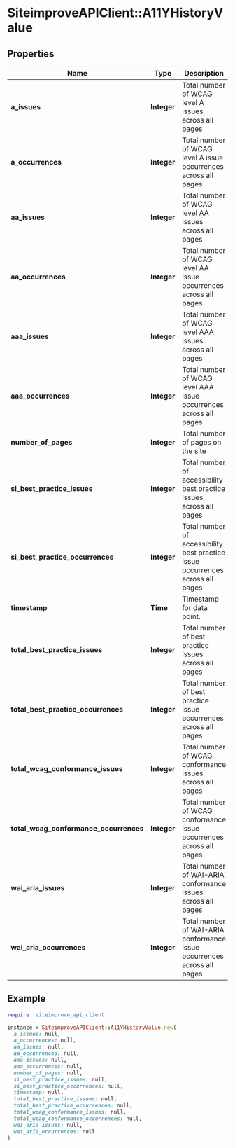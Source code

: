 # SiteimproveAPIClient::A11YHistoryValue

## Properties

| Name | Type | Description | Notes |
| ---- | ---- | ----------- | ----- |
| **a_issues** | **Integer** | Total number of WCAG level A issues across all pages |  |
| **a_occurrences** | **Integer** | Total number of WCAG level A issue occurrences across all pages |  |
| **aa_issues** | **Integer** | Total number of WCAG level AA issues across all pages  |  |
| **aa_occurrences** | **Integer** | Total number of WCAG level AA issue occurrences across all pages  |  |
| **aaa_issues** | **Integer** | Total number of WCAG level AAA issues across all pages |  |
| **aaa_occurrences** | **Integer** | Total number of WCAG level AAA issue occurrences across all pages |  |
| **number_of_pages** | **Integer** | Total number of pages on the site |  |
| **si_best_practice_issues** | **Integer** | Total number of accessibility best practice issues across all pages |  |
| **si_best_practice_occurrences** | **Integer** | Total number of accessibility best practice issue occurrences across all pages |  |
| **timestamp** | **Time** | Timestamp for data point. |  |
| **total_best_practice_issues** | **Integer** | Total number of best practice issues across all pages |  |
| **total_best_practice_occurrences** | **Integer** | Total number of best practice issue occurrences across all pages |  |
| **total_wcag_conformance_issues** | **Integer** | Total number of WCAG conformance issues across all pages |  |
| **total_wcag_conformance_occurrences** | **Integer** | Total number of WCAG conformance issue occurrences across all pages |  |
| **wai_aria_issues** | **Integer** | Total number of WAI-ARIA conformance issues across all pages |  |
| **wai_aria_occurrences** | **Integer** | Total number of WAI-ARIA conformance issue occurrences across all pages |  |

## Example

```ruby
require 'siteimprove_api_client'

instance = SiteimproveAPIClient::A11YHistoryValue.new(
  a_issues: null,
  a_occurrences: null,
  aa_issues: null,
  aa_occurrences: null,
  aaa_issues: null,
  aaa_occurrences: null,
  number_of_pages: null,
  si_best_practice_issues: null,
  si_best_practice_occurrences: null,
  timestamp: null,
  total_best_practice_issues: null,
  total_best_practice_occurrences: null,
  total_wcag_conformance_issues: null,
  total_wcag_conformance_occurrences: null,
  wai_aria_issues: null,
  wai_aria_occurrences: null
)
```

